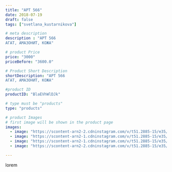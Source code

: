 ```yaml
---
title: "АРТ 566"
date: 2018-07-19
draft: false
tags: ["svetlana_kustarnikova"]

# meta description
description : "АРТ 566
АГАТ, АМАЗОНИТ, КОЖА"

# product Price
price: "3000"
priceBefore: "3600.0"

# Product Short Description
shortDescription: "АРТ 566
АГАТ, АМАЗОНИТ, КОЖА"

#product ID
productID: "BlaEVhWlDJk"

# type must be "products"
type: "products"

# product Images
# first image will be shown in the product page
images:
  - image: "https://scontent-arn2-2.cdninstagram.com/v/t51.2885-15/e35/36703587_950700605114561_362042618948878336_n.jpg?se=7&tp=1&_nc_ht=scontent-arn2-2.cdninstagram.com&_nc_cat=105&_nc_ohc=a6Tox3x1aIAAX9bvfjT&ccb=7-4&oh=bc5e3c868e5b8c7a5a2ccee0039671a8&oe=6083B45D&ig_cache_key=MTgyNjc5MDk3MDgwOTczNzYzMA%3D%3D.2-ccb7-4"
  - image: "https://scontent-arn2-1.cdninstagram.com/v/t51.2885-15/e35/36621670_227770564724034_2019403196337750016_n.jpg?se=7&tp=1&_nc_ht=scontent-arn2-1.cdninstagram.com&_nc_cat=106&_nc_ohc=A8WG2u7WSosAX9ju2Wy&ccb=7-4&oh=44741cd9fe8fe2b66fb0efb3d77e8895&oe=60814EA8&ig_cache_key=MTgyNjc5MDk4MzEwNzQ0MzQ3NQ%3D%3D.2-ccb7-4"
  - image: "https://scontent-arn2-1.cdninstagram.com/v/t51.2885-15/e35/36993493_271563960275686_1007459303117815808_n.jpg?se=7&tp=1&_nc_ht=scontent-arn2-1.cdninstagram.com&_nc_cat=110&_nc_ohc=jO1xFJEPKSQAX8YsYFy&ccb=7-4&oh=de26d3ce66e4be587ada22fa58c480c2&oe=60841566&ig_cache_key=MTgyNjc5MDk5NDYyNDk4MDYyOA%3D%3D.2-ccb7-4"
  - image: "https://scontent-arn2-2.cdninstagram.com/v/t51.2885-15/e35/37373047_397159087473128_734440704696123392_n.jpg?se=7&tp=1&_nc_ht=scontent-arn2-2.cdninstagram.com&_nc_cat=108&_nc_ohc=5UbhPg--H0QAX9uxhHw&ccb=7-4&oh=7aa1e7f5734306cadf820aca89bcae5c&oe=6084CC08&ig_cache_key=MTgyNjc5MTAwNjc5NzAzNDUzMw%3D%3D.2-ccb7-4"

---
```

lorem
